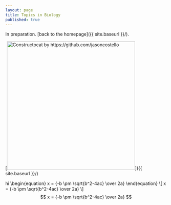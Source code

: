 ```yaml
---
layout: page
title: Topics in Biology
published: true
---
```


In preparation. [back to the homepage]({{ site.baseurl }}/).

[<img src="{{ site.baseurl }}/images/404.jpg" alt="Constructocat by https://github.com/jasoncostello" style="width: 400px;"/>]({{ site.baseurl }}/)

<script type="text/javascript" src="http://cdn.mathjax.org/mathjax/latest/MathJax.js?config=TeX-AMS-MML_HTMLorMML"></script>

hi
\begin{equation} x = {-b \pm \sqrt{b^2-4ac} \over 2a} \end{equation}
\\[ x = {-b \pm \sqrt{b^2-4ac} \over 2a} \\]
$$ x = {-b \pm \sqrt{b^2-4ac} \over 2a} $$